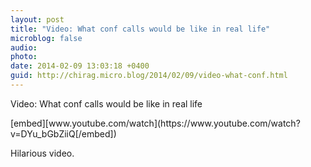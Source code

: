 ```yaml
---
layout: post
title: "Video: What conf calls would be like in real life"
microblog: false
audio: 
photo: 
date: 2014-02-09 13:03:18 +0400
guid: http://chirag.micro.blog/2014/02/09/video-what-conf.html
---
```

<p>Video: What conf calls would be like in real life</p>
[embed][www.youtube.com/watch](https://www.youtube.com/watch?v=DYu_bGbZiiQ[/embed])
<p>Hilarious video.</p>
